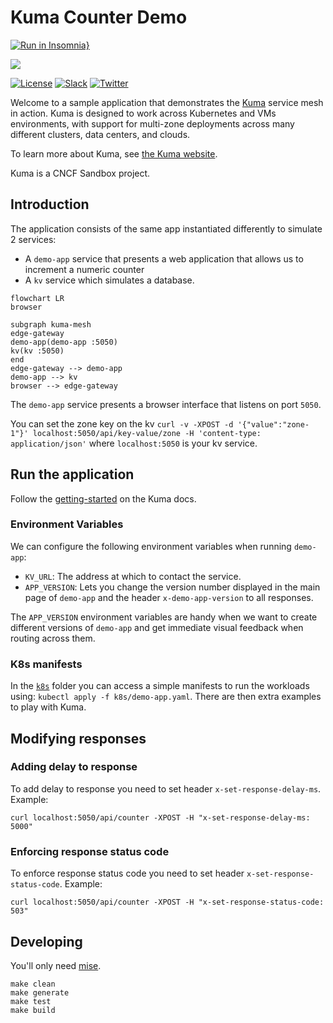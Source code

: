 # Kuma Counter Demo

[![Run in Insomnia}](https://insomnia.rest/images/run.svg)](https://insomnia.rest/run/?label=Kuma-count-demo&uri=https%3A%2F%2Fgithub.com%2Fkumahq%2Fkuma-counter-demo%2Fblob%2Fmaster%2Fopenapi.yaml)

[![][kuma-logo]][kuma-url]

[![License](https://img.shields.io/badge/License-Apache%202.0-blue.svg)](https://github.com/kumahq/kuma/blob/master/LICENSE)
[![Slack](https://img.shields.io/badge/Slack-4A154B?logo=slack)](https://join.slack.com/t/kuma-mesh/shared_invite/zt-1rcll3y6t-DkV_CAItZUoy0IvCwQ~jlQ)
[![Twitter](https://img.shields.io/twitter/follow/KumaMesh.svg?style=social&label=Follow)](https://twitter.com/intent/follow?screen_name=KumaMesh)

Welcome to a sample application that demonstrates the [Kuma](https://github.com/kumahq/kuma) service mesh in action. Kuma is designed to work across Kubernetes and VMs environments, with support for multi-zone deployments across many different clusters, data centers, and clouds.

To learn more about Kuma, see [the Kuma website](https://kuma.io).

Kuma is a CNCF Sandbox project.

## Introduction

The application consists of the same app instantiated differently to simulate 2 services:

- A `demo-app` service that presents a web application that allows us to increment a numeric counter
- A `kv` service which simulates a database.


```mermaid
flowchart LR
browser

subgraph kuma-mesh
edge-gateway
demo-app(demo-app :5050)
kv(kv :5050)
end
edge-gateway --> demo-app
demo-app --> kv
browser --> edge-gateway
```

The `demo-app` service presents a browser interface that listens on port `5050`.

You can set the zone key on the kv `curl -v -XPOST -d '{"value":"zone-1"}' localhost:5050/api/key-value/zone -H 'content-type: application/json'` where `localhost:5050` is your kv service.

## Run the application

Follow the [getting-started](https://kuma.io/docs/latest/quickstart/kubernetes-demo/) on the Kuma docs.

### Environment Variables

We can configure the following environment variables when running `demo-app`:

* `KV_URL`: The address at which to contact the service. 
* `APP_VERSION`: Lets you change the version number displayed in the main page of `demo-app` and the header `x-demo-app-version` to all responses.

The `APP_VERSION` environment variables are handy when we want to create different versions of `demo-app` and get immediate visual feedback when routing across them.

### K8s manifests

In the [`k8s`](/k8s) folder you can access a simple manifests to run the workloads using: `kubectl apply -f k8s/demo-app.yaml`.
There are then extra examples to play with Kuma.

## Modifying responses

### Adding delay to response

To add delay to response you need to set header `x-set-response-delay-ms`. Example:

```shell
curl localhost:5050/api/counter -XPOST -H "x-set-response-delay-ms: 5000"
```

### Enforcing response status code

To enforce response status code you need to set header `x-set-response-status-code`. Example:

```shell
curl localhost:5050/api/counter -XPOST -H "x-set-response-status-code: 503"
```

## Developing

You'll only need [mise](https://mise.jdx.dev).

```shell
make clean
make generate
make test
make build
```
[kuma-url]: https://kuma.io/
[kuma-logo]: https://kuma-public-assets.s3.amazonaws.com/kuma-logo-v2.png
